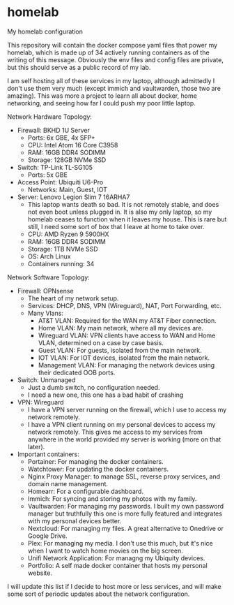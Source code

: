 # homelab
My homelab configuration

This repository will contain the docker compose yaml files that power my homelab, which is made up of 34 actively running containers as of the writing of this message. Obviously the env files and config files are private, but this should serve as a public record of my lab.

I am self hosting all of these services in my laptop, although admittedly I don't use them very much (except immich and vaultwarden, those two are amazing). This was more a project to learn all about docker, home networking, and seeing how far I could push my poor little laptop.

Network Hardware Topology:
 - Firewall: BKHD 1U Server
   - Ports: 6x GBE, 4x SFP+
   - CPU: Intel Atom 16 Core C3958
   - RAM: 16GB DDR4 SODIMM
   - Storage: 128GB NVMe SSD
 - Switch: TP-Link TL-SG105
   - Ports: 5x GBE
 - Access Point: Ubiquiti U6-Pro
   - Networks: Main, Guest, IOT
 - Server: Lenovo Legion Slim 7 16ARHA7
   - This laptop wants death so bad. It is not remotely stable, and does not even boot unless plugged in. It is also my only laptop, so my homelab ceases to function when it leaves my house. This is rare but still, I need some sort of box that I leave at home to take over.
   - CPU: AMD Ryzen 9 5900HX
   - RAM: 16GB DDR4 SODIMM
   - Storage: 1TB NVMe SSD
   - OS: Arch Linux
   - Containers running: 34

Network Software Topology:
 - Firewall: OPNsense
   - The heart of my network setup.
   - Services: DHCP, DNS, VPN (Wireguard), NAT, Port Forwarding, etc.
   - Many Vlans:
     - AT&T VLAN: Required for the WAN my AT&T Fiber connection.
     - Home VLAN: My main network, where all my devices are.
     - Wireguard VLAN: VPN clients have access to WAN and Home VLAN, determined on a case by case basis.
     - Guest VLAN: For guests, isolated from the main network.
     - IOT VLAN: For IOT devices, isolated from the main network.
     - Management VLAN: For managing the network devices using their dedicated OOB ports.
 - Switch: Unmanaged
   - Just a dumb switch, no configuration needed.
   - I need a new one, this one has a bad habit of crashing
 - VPN: Wireguard
   - I have a VPN server running on the firewall, which I use to access my network remotely.
   - I have a VPN client running on my personal devices to access my network remotely. This gives me access to my services from anywhere in the world provided my server is working (more on that later).
 - Important containers:
   - Portainer: For managing the docker containers.
   - Watchtower: For updating the docker containers.
   - Nginx Proxy Manager: to manage SSL, reverse proxy services, and domain name management.
   - Homearr: For a configurable dashboard.
   - Immich: For syncing and storing my photos with my family.
   - Vaultwarden: For managing my passwords. I built my own password manager but truthfully this one is more fully featured and integrates with my personal devices better.
   - Nextcloud: For managing my files. A great alternative to Onedrive or Google Drive.
   - Plex: For managing my media. I don't use this much, but it's nice when I want to watch home movies on the big screen.
   - Unifi Network Application: For managng my Ubiquity devices.
   - Portfolio: A self made docker container that hosts my personal website.

I will update this list if I decide to host more or less services, and will make some sort of periodic updates about the network configuration.

